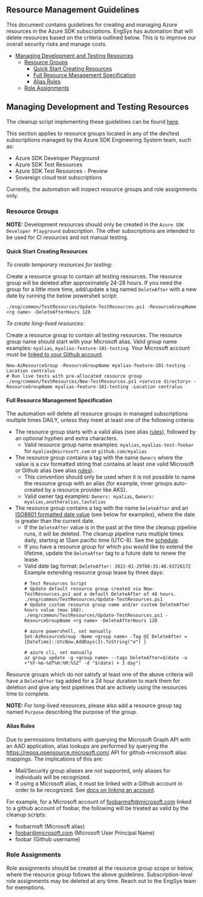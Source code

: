 ## Resource Management Guidelines

This document contains guidelines for creating and managing Azure resources in the Azure SDK
subscriptions. EngSys has automation that will delete resources based on the criteria outlined below. This is to
improve our overall security risks and manage costs.

  * [Managing Development and Testing Resources](#managing-development-and-testing-resources)
     * [Resource Groups](#resource-groups)
        * [Quick Start Creating Resources](#quick-start-creating-resources)
        * [Full Resource Management Specification](#full-resource-management-specification)
        * [Alias Rules](#alias-rules)
     * [Role Assignments](#role-assignments)

## Managing Development and Testing Resources

The cleanup script implementing these guidelines can be found [here](https://github.com/Azure/azure-sdk-tools/blob/main/eng/scripts/live-test-resource-cleanup.ps1).

This section applies to resource groups located in any of the dev/test subscriptions managed by the Azure SDK
Engineering System team, such as:

- Azure SDK Developer Playground
- Azure SDK Test Resources
- Azure SDK Test Resources - Preview
- Sovereign cloud test subscriptions

Currently, the automation will inspect resource groups and role assignments only.

### Resource Groups

**NOTE:** Development resources should only be created in the `Azure SDK Developer Playground` subscription. The other
subscriptions are intended to be used for CI resources and not manual testing.

#### Quick Start Creating Resources

*To create temporary resources for testing:*

Create a resource group to contain all testing resources. The resource group will be deleted after approximately 24-28 hours.
If you need the group for a little more time, add/update a tag named `DeleteAfter` with a new date by running the below powershell script:

```
./eng/common/TestResources/Update-TestResources.ps1 -ResourceGroupName <rg name> -DeleteAfterHours 120
```

*To create long-lived resources:*

Create a resource group to contain all testing resources. The resource group name should start with your Microsoft alias.
Valid group name examples: `myalias`, `myalias-feature-101-testing`. Your Microsoft account must be
[linked to your Github account](https://repos.opensource.microsoft.com/link).

```
New-AzResourceGroup -ResourceGroupName myalias-feature-101-testing -Location centralus
# Run live tests with pre-allocated resource group
./eng/common/TestResources/New-TestResources.ps1 <service directory> -ResourceGroupName myalias-feature-101-testing -Location centralus
```

#### Full Resource Management Specification

The automation will delete all resource groups in managed subscriptions multiple times DAILY, unless they meet at least one of the following criteria:

- The resource group starts with a valid alias (see alias [rules](#alias-rules)), followed by an optional hyphen and extra characters.
    - Valid resource group name examples: `myalias`, `myalias-test-foobar` for `myalias@microsoft.com` or `github.com/myalias`
- The resource group contains a tag with the name `Owners` where the value is a csv formatted string that contains at
  least one valid Microsoft or Github alias (see alias [rules](#alias-rules)).
    - This convention should only be used when it is not possible to name the resource group with an alias
        (for example, inner groups auto-created by a resource provider like AKS).
    - Valid owner tag examples: `Owners: myalias`, `Owners: myalias,anotheralias,lastalias`
- The resource group contains a tag with the name `DeleteAfter` and an [ISO8601 formatted date value](https://www.iso.org/iso-8601-date-and-time-format.html)
  (see below for examples), where the date is greater than the current date.
    - If the `DeleteAfter` value is in the past at the time the cleanup pipeline runs, it will be deleted.
      The cleanup pipeline runs multiple times daily, starting at 12am pacific time (UTC-8). See the [schedule](https://dev.azure.com/azure-sdk/internal/_apps/hub/ms.vss-ciworkflow.build-ci-hub?_a=edit-build-definition&id=1357&view=Tab_Triggers).
    - If you have a resource group for which you would like to extend the lifetime, update the `DeleteAfter` tag to a
      future date to renew the lease.
    - Valid date tag format: `DeleteAfter: 2022-01-29T00:35:48.9372617Z`
      Example extending resource group lease by three days:
      ```
      # Test Resources Script
      # Update default resource group created via New-TestResources.ps1 and a default DeleteAfter of 48 hours.
      ./eng/common/TestResources/Update-TestResources.ps1
      # Update custom resource group name and/or custom DeleteAfter hours value (max 168).
      ./eng/common/TestResources/Update-TestResources.ps1 -ResourceGroupName <rg name> -DeleteAfterHours 120

      # azure powershell, set manually
      Set-AzResourceGroup -Name <group name> -Tag @{ DeleteAfter = [DateTime]::UtcNow.AddDays(3).ToString("o") }

      # azure cli, set manually
      az group update -g <group name> --tags DeleteAfter=$(date -u +"%Y-%m-%dT%H:%M:%SZ" -d "$(date) + 3 day")
      ```

Resource groups which do not satisfy at least one of the above criteria will have a `DeleteAfter` tag added for a
24 hour duration to mark them for deletion and give any test pipelines that are actively using the resources time to
complete.

**NOTE:** For long-lived resources, please also add a resource group tag named `Purpose` describing the purpose of the group.

#### Alias Rules

Due to permissions limitations with querying the Microsoft Graph API with an AAD application, alias lookups are
performed by querying the https://repos.opensource.microsoft.com/ API for github->microsoft alias mappings.
The implications of this are:

- Mail/Security group aliases are not supported, only aliases for individuals will be recognized.
- If using a Microsoft alias, it must be linked with a Github account in order to be recognized. See [docs on linking an account](https://repos.opensource.microsoft.com/link).

For example, for a Microsoft account of foobarmsft@microsoft.com linked to a github account of foobar, the following
will be treated as valid by the cleanup scripts:

- foobarmsft  (Microsoft alias)
- foobar@microsoft.com  (Microsoft User Principal Name)
- foobar  (Github username)

### Role Assignments

Role assignments should be created at the resource group scope or below, where the resource group follows the above
guidelines. Subscription-level role assignments may be deleted at any time. Reach out to the EngSys team for exemptions.
